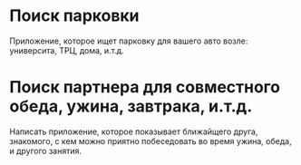 # Поиск парковки

Приложение, которое ищет парковку для вашего авто возле: университа, ТРЦ, дома, и.т.д.

# Поиск партнера для совместного обеда, ужина, завтрака, и.т.д.

Написать приложение, которое показывает ближайщего друга, знакомого, с кем можно приятно побеседовать во время ужина, обеда, и другого занятия.
